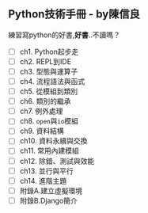 ## Python技術手冊 - by陳信良

練習寫python的好書,**好書**..不讀嗎？

- [ ] ch1. Python起步走
- [ ] ch2. REPL到IDE
- [ ] ch3. 型態與運算子
- [ ] ch4. 流程語法與函式
- [ ] ch5. 從模組到類別
- [ ] ch6. 類別的繼承
- [ ] ch7. 例外處理
- [ ] ch8. `open`與`io`模組
- [ ] ch9. 資料結構
- [ ] ch10. 資料永續與交換
- [ ] ch11. 常用內建模組
- [ ] ch12. 除錯、測試與效能
- [ ] ch13. 並行與平行
- [ ] ch14. 進階主題
- [ ] 附錄A.建立虛擬環境
- [ ] 附錄B.Django簡介
